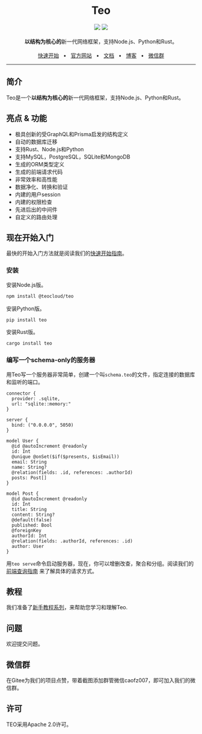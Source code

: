 <div align="center">
  <h1>Teo</h1>
  <a href="https://github.com/teocloud/teo/blob/master/LICENSE"><img src="https://img.shields.io/github/license/teocloud/teo.svg?style=flat-square" /></a>
  <a href="https://github.com/teocloud/teo"><img src="https://img.shields.io/badge/PRs-welcome-brightgreen.svg?style=flat-square" /></a>
  <br />
  <br />
  <div><strong>以结构为核心的</strong>新一代网络框架，支持Node.js、Python和Rust。</div>
  <br />
  <a href="https://docs.teocloud.io/getting-started/quickstart">快速开始</a>
  <span>&nbsp;&nbsp;•&nbsp;&nbsp;</span>
  <a href="https://teocloud.io/">官方网站</a>
  <span>&nbsp;&nbsp;•&nbsp;&nbsp;</span>
  <a href="https://docs.teocloud.io/">文档</a>
  <span>&nbsp;&nbsp;•&nbsp;&nbsp;</span>
  <a href="https://teocloud.io/blog">博客</a>
  <span>&nbsp;&nbsp;•&nbsp;&nbsp;</span>
  <a href="#微信群">微信群</a>
  <br />
  <hr />
</div>

## 简介

Teo是一个**以结构为核心的**新一代网络框架，支持Node.js、Python和Rust。

## 亮点 & 功能

* 极具创新的受GraphQL和Prisma启发的结构定义
* 自动的数据库迁移
* 支持Rust、Node.js和Python
* 支持MySQL，PostgreSQL，SQLite和MongoDB
* 生成的ORM类型定义
* 生成的前端请求代码
* 非常效率和高性能
* 数据净化、转换和验证
* 内建的用户session
* 内建的权限检查
* 先进后出的中间件
* 自定义的路由处理

## 现在开始入门

最快的开始入门方法就是阅读我们的[快速开始指南](https://docs.teocloud.io/getting-started/quickstart)。

### 安装

安装Node.js版。

```sh
npm install @teocloud/teo
```

安装Python版。

```sh
pip install teo
```

安装Rust版。

```sh
cargo install teo
```

### 编写一个schema-only的服务器

用Teo写一个服务器非常简单，创建一个叫`schema.teo`的文件，指定连接的数据库和监听的端口。

```teo
connector {
  provider: .sqlite,
  url: "sqlite::memory:"
}
 
server {
  bind: ("0.0.0.0", 5050)
}
 
model User {
  @id @autoIncrement @readonly
  id: Int
  @unique @onSet($if($presents, $isEmail))
  email: String
  name: String?
  @relation(fields: .id, references: .authorId)
  posts: Post[]
}
 
model Post {
  @id @autoIncrement @readonly
  id: Int
  title: String
  content: String?
  @default(false)
  published: Bool
  @foreignKey
  authorId: Int
  @relation(fields: .authorId, references: .id)
  author: User
}
```

用`teo serve`命令启动服务器，现在，你可以增删改查，聚合和分组。阅读我们的
[前端查询指南](https://docs.teocloud.io/guides/query-client-guides/crud)
来了解具体的请求方式。

## 教程

我们准备了[新手教程系列](https://docs.teocloud.io/getting-started/beginner-tutorial/write-a-schema-only-app)，来帮助您学习和理解Teo.

## 问题

欢迎提交问题。

## 微信群

在Gitee为我们的项目点赞，带着截图添加群管微信caofz007，即可加入我们的微信群。

## 许可

TEO采用Apache 2.0许可。
